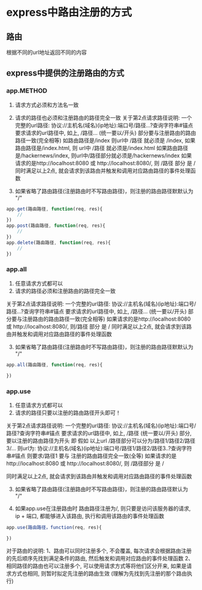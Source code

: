 # express中路由注册的方式

## 路由
根据不同的url地址返回不同的内容

## express中提供的注册路由的方式
### app.METHOD
1. 请求方式必须和方法名一致
2. 请求的路径也必须和注册路由的路径完全一致
关于第2点请求路径说明:
   一个完整的url路径: 协议://主机名(域名)(ip地址):端口号/路径...?查询字符串#锚点
   要求请求的url路径中, 如上, /路径... (统一要以/开头) 部分要与注册路由的路由路径一致(完全相等)
   如路由路径是/index 则url中 /路径 就必须是 /index, 如果路由路径是/index.html, 则 url中 /路径 就必须是/index.html
   如果路由路径是/hackernews/index, 则url中/路径部分就必须是/hackernews/index
   如果请求的是http://localhost:8080 或 http://localhost:8080/, 则 /路径 部分 是 /
同时满足以上2点, 就会请求到该路由并触发和调用对应路由路径的事件处理函数

3. 如果省略了路由路径(注册路由时不写路由路径)，则注册的路由路径默默认为 "/"

```js
app.get(路由路径, function(req, res){
    //
})
app.post(路由路径, function(req, res){
    //
})
app.delete(路由路径, function(req, res){
    //
})
```

### app.all
1. 任意请求方式都可以
2. 请求的路径必须和注册路由的路径完全一致

关于第2点请求路径说明:
   一个完整的url路径: 协议://主机名(域名)(ip地址):端口号/路径...?查询字符串#锚点
   要求请求的url路径中, 如上, /路径... (统一要以/开头) 部分要与注册路由的路由路径一致(完全相等)
   如果请求的是http://localhost:8080 或 http://localhost:8080/, 则/路径 部分 是 /
同时满足以上2点, 就会请求到该路由并触发和调用对应路由路径的事件处理函数

3. 如果省略了路由路径(注册路由时不写路由路径)，则注册的路由路径默默认为 "/"

```js
app.all(路由路径, function(req, res){

})
```

### app.use
1. 任意请求方式都可以
2. 请求的路径只要以注册的路由路径开头即可！

关于第2点请求路径说明:
   一个完整的url路径: 协议://主机名(域名)(ip地址):端口号/路径?查询字符串#锚点
   要求请求的url路径中, 如上, /路径 (统一要以/开头) 部分, 要以注册的路由路径为开头
   即 假如 
      以上url /路径部分可以分为/路径1/路径2/路径3/...
      则url为: 协议://主机名(域名)(ip地址):端口号/路径1/路径2/路径3..?查询字符串#锚点
      则要求/路径1 要与 注册的路由路径完全一致(全等)
   如果请求的是http://localhost:8080 或 http://localhost:8080/, 则 /路径部分 是 /

同时满足以上2点, 就会请求到该路由并触发和调用对应路由路径的事件处理函数

3. 如果省略了路由路径(注册路由时不写路由路径)，则注册的路由路径默认为 "/"

4. 如果app.use在注册路由时 路由路径注册为/, 则只要是访问该服务器的请求, ip + 端口, 都能够进入该路由, 执行和调用该路由的事件处理函数

```js
app.use(路由路径，function(req, res){

})
```

对于路由的说明: 
1、路由可以同时注册多个, 不会覆盖, 每次请求会根据路由注册的先后顺序先找到满足条件的路由, 然后触发和调用对应路由的事件处理函数
2、相同路径的路由也可以注册多个, 可以使用请求方式等将他们区分开来, 如果是请求方式也相同, 则暂时拟定先注册的路由生效 (理解为先找到先注册的那个路由执行)
